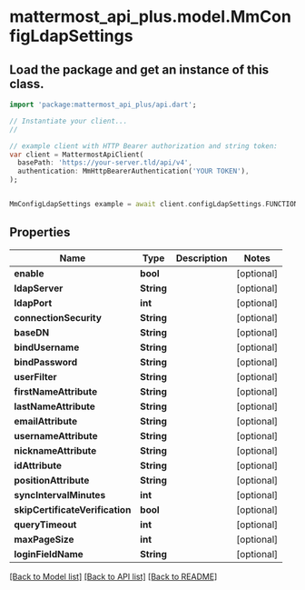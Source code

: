 # mattermost_api_plus.model.MmConfigLdapSettings

## Load the package and get an instance of this class.
```dart
import 'package:mattermost_api_plus/api.dart';

// Instantiate your client...
//

// example client with HTTP Bearer authorization and string token:
var client = MattermostApiClient(
  basePath: 'https://your-server.tld/api/v4',
  authentication: MmHttpBearerAuthentication('YOUR TOKEN'),
);


MmConfigLdapSettings example = await client.configLdapSettings.FUNCTION_THAT_RETURNS_THIS_CLASS();

```

## Properties
Name | Type | Description | Notes
------------ | ------------- | ------------- | -------------
**enable** | **bool** |  | [optional] 
**ldapServer** | **String** |  | [optional] 
**ldapPort** | **int** |  | [optional] 
**connectionSecurity** | **String** |  | [optional] 
**baseDN** | **String** |  | [optional] 
**bindUsername** | **String** |  | [optional] 
**bindPassword** | **String** |  | [optional] 
**userFilter** | **String** |  | [optional] 
**firstNameAttribute** | **String** |  | [optional] 
**lastNameAttribute** | **String** |  | [optional] 
**emailAttribute** | **String** |  | [optional] 
**usernameAttribute** | **String** |  | [optional] 
**nicknameAttribute** | **String** |  | [optional] 
**idAttribute** | **String** |  | [optional] 
**positionAttribute** | **String** |  | [optional] 
**syncIntervalMinutes** | **int** |  | [optional] 
**skipCertificateVerification** | **bool** |  | [optional] 
**queryTimeout** | **int** |  | [optional] 
**maxPageSize** | **int** |  | [optional] 
**loginFieldName** | **String** |  | [optional] 

[[Back to Model list]](../GENERATED_README.md#documentation-for-models) [[Back to API list]](../GENERATED_README.md#documentation-for-api-endpoints) [[Back to README]](../GENERATED_README.md)


